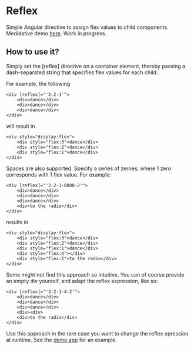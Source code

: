# Reflex

Simple Angular directive to assign flex values to child components. Medidative demo 
[here](https://david-bulte.github.io/reflex/). Work in progress.

## How to use it?

Simply set the [reflex] directive on a container element, thereby passing a 
dash-separated string that specifies flex values for each child.

For example, the following

```
<div [reflex]="'3-2-1'">
    <div>dance</div>
    <div>dance</div>
    <div>dance</div>
</div>
```
will result in 
```
<div style="display:flex">
    <div style="flex:3">dance</div>
    <div style="flex:2">dance</div>
    <div style="flex:1">dance</div>
</div>
```

Spaces are also supported. Specify a series of zeroes, where 1 zero corresponds
 with 1 flex value. For example:
```
<div [reflex]="'3-2-1-0000-2'">
    <div>dance</div>
    <div>dance</div>
    <div>dance</div>
    <div>to the radio</div>
</div>
```
results in 
```
<div style="display:flex">
    <div style="flex:3">dance</div>
    <div style="flex:2">dance</div>
    <div style="flex:1">dance</div>
    <div style="flex:4"></div>
    <div style="flex:1">to the radio</div>
</div>
```

Some might not find this approach so intuitive. You can of course provide 
an empty div yourself, and adapt the reflex expression, like so:

```
<div [reflex]="'3-2-1-4-2'">
    <div>dance</div>
    <div>dance</div>
    <div>dance</div>
    <div><div>
    <div>to the radio</div>
</div>
```

Use this approach in the rare case you want to change the reflex epression 
at runtime. See the [demo app](https://david-bulte.github.io/reflex/) for an example.
